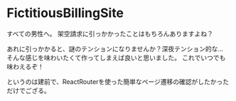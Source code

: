 # FictitiousBillingSite

すべての男性へ。
架空請求に引っかかったことはもちろんありますよね？

あれに引っかかると、謎のテンションになりませんか？深夜テンション的な…
そんな感じを味わいたくて作ってしまえば良いと思いました。
これでいつでも味わえるぞ！

というのは建前で、ReactRouterを使った簡単なページ遷移の確認がしたかっただけでござる。



